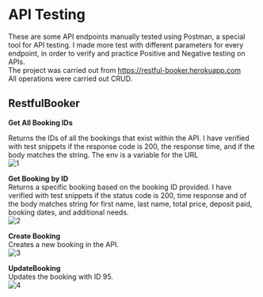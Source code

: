 # API Testing

These are some API endpoints manually tested using Postman, a special tool for API testing. I made more test with different parameters for every endpoint, in order to verify and practice Positive and Negative testing on APIs. </br>
The project was carried out from https://restful-booker.herokuapp.com</br>
All operations were carried out CRUD.</br>

## RestfulBooker
**Get All Booking IDs**</br>

Returns the IDs of all the bookings that exist within the API. I have verified with test snippets if the response code is 200, the response time, and if the body matches the string. The env is a variable for the URL </br>
![1](https://github.com/DeeKinga/Postman/assets/131695090/abaa695f-f1b5-4804-a960-cc330c04ff37)</br>


**Get Booking by ID** </br>
Returns a specific booking based on the booking ID provided. I have verified with test snippets if the status code is 200, time response and of the body matches string for first name, last name, total price, deposit paid, booking dates, and additional needs.</br>
![2](https://github.com/DeeKinga/Postman/assets/131695090/7879af2d-7218-44fb-bd62-37e069bbe25c)</br>

**Create Booking** </br>
Creates a new booking in the API.</br>
![3](https://github.com/DeeKinga/Postman/assets/131695090/e60b88dc-1f8f-4ff1-b1f4-0e30d19afd24) </br>

**UpdateBooking**</br>
Updates the booking with ID 95.</br>
![4](https://github.com/DeeKinga/Postman/assets/131695090/d92f2b2c-2d2c-4dc8-afb9-70deb0f4ce2f)

